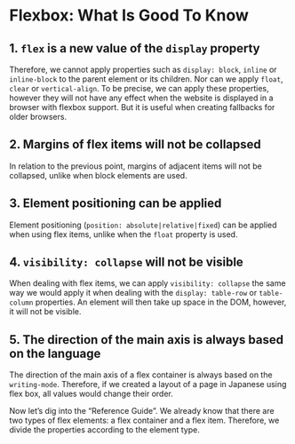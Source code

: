 Flexbox: What Is Good To Know
=============================

## 1. `flex` is a new value of the `display` property

Therefore, we cannot apply
properties such as `display: block`, `inline` or `inline-block` to the
parent element or its children. Nor can we apply `float`, `clear` or
`vertical-align`. To be precise, we can apply these properties, however they
will not have any effect when the website is displayed in a browser with
flexbox support. But it is useful when creating fallbacks for older
browsers.

## 2. Margins of flex items will not be collapsed

In relation to the previous point, margins of adjacent items will not be
collapsed, unlike when block elements are used.

## 3. Element positioning can be applied

Element positioning (`position: absolute|relative|fixed`) can be applied
when using flex items, unlike when the `float` property is used.

## 4. `visibility: collapse` will not be visible

When dealing with flex items, we can apply `visibility: collapse` the same
way we would apply it when dealing with the `display: table-row` or
`table-column` properties. An element will then take up space in the DOM,
however, it will not be visible.

## 5. The direction of the main axis is always based on the language

The direction of the main axis of a flex container is always based on the
`writing-mode`. Therefore, if we created a layout of a page in Japanese
using flex box, all values would change their order.

Now let’s dig into the “Reference Guide”. We already know that there are two
types of flex elements: a flex container and a flex item. Therefore, we divide
the properties according to the element type.
